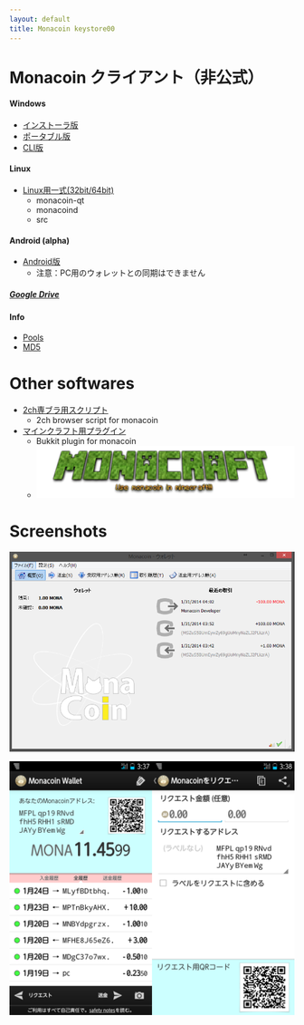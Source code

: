 ```yaml
---
layout: default
title: Monacoin keystore00
---
```

# Monacoin クライアント（非公式）

#### Windows
- [インストーラ版](https://github.com/keystore00/monacoin/releases/download/v0.8.6.2-KGW/monacoin-0.8.6.2-kgw-win32-setup.exe "download")
- [ポータブル版](https://github.com/keystore00/monacoin/releases/download/v0.8.6.2-KGW/monacoin-qt-kgw.zip "download")
- [CLI版](https://github.com/keystore00/monacoin/releases/download/v0.8.6.2-KGW/monacoind.exe "download")

#### Linux
- [Linux用一式(32bit/64bit)](https://github.com/keystore00/monacoin/releases/download/v0.8.6.2-KGW/monacoin-0.8.6.2-kgw-linux.zip "download")
    - monacoin-qt
    - monacoind
    - src

#### Android (alpha)
- [Android版](https://github.com/keystore00/monacoin-wallet-new/releases/download/v0.11-alpha/wallet-0.11.apk "download")
    - 注意：PC用のウォレットとの同期はできません

##### [Google Drive](https://drive.google.com/folderview?id=0B4M6hqvhxB30azBmSXFIOXhuSVE&usp=sharing)

#### Info
- [Pools](./pools.html "Pools")
- [MD5](./md5.txt "MD5 HASH")

# Other softwares
- [2ch専ブラ用スクリプト](https://github.com/keystore00/monaext "Go")
    - 2ch browser script for monacoin
- [マインクラフト用プラグイン](https://github.com/keystore00/Monacoinish/releases/download/v1.1/Monacoinish-1.1.jar "Download")
    - Bukkit plugin for monacoin
    - [![Monacraft logo](images/monacoinish.png "Monacraft logo")](http://monacoin.sv73.net/monacraft.php "Monacraft")

# Screenshots
![Windows screenshot](images/screenshot_windows.png "Windows screenshot")


![Android screenshot](images/screenshot_android.png "Android screenshot")
